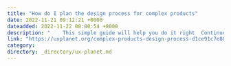 ```yaml
---
title: "How do I plan the design process for complex products"
date: 2022-11-21 09:12:21 +0000
dateadded: 2022-11-22 00:00:54 +0000
description: "    This simple guide will help you do it right  Continue reading on UX Planet »  "
link: "https://uxplanet.org/complex-products-design-process-d1ce91c7e80c?source=rss----819cc2aaeee0---4"
category:
directory: _directory/ux-planet.md
---
```

